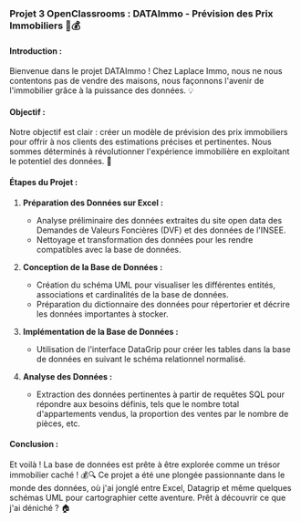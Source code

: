 ### Projet 3 OpenClassrooms : DATAImmo - Prévision des Prix Immobiliers 🏡💰

#### Introduction :

Bienvenue dans le projet DATAImmo ! Chez Laplace Immo, nous ne nous contentons pas de vendre des maisons, nous façonnons l'avenir de l'immobilier grâce à la puissance des données. 💡

#### Objectif :

Notre objectif est clair : créer un modèle de prévision des prix immobiliers pour offrir à nos clients des estimations précises et pertinentes. Nous sommes déterminés à révolutionner l'expérience immobilière en exploitant le potentiel des données. 🚀

#### Étapes du Projet :

1. **Préparation des Données sur Excel :**
   - Analyse préliminaire des données extraites du site open data des Demandes de Valeurs Foncières (DVF) et des données de l'INSEE.
   - Nettoyage et transformation des données pour les rendre compatibles avec la base de données.

2. **Conception de la Base de Données :**
   - Création du schéma UML pour visualiser les différentes entités, associations et cardinalités de la base de données.
   - Préparation du dictionnaire des données pour répertorier et décrire les données importantes à stocker.

3. **Implémentation de la Base de Données :**
   - Utilisation de l'interface DataGrip pour créer les tables dans la base de données en suivant le schéma relationnel normalisé.

4. **Analyse des Données :**
   - Extraction des données pertinentes à partir de requêtes SQL pour répondre aux besoins définis, tels que le nombre total d'appartements vendus, la proportion des ventes par le nombre de pièces, etc.
     
#### Conclusion :

Et voilà ! La base de données est prête à être explorée comme un trésor immobilier caché ! 💰🔍 Ce projet a été une plongée passionnante dans le monde des données, où j'ai jonglé entre Excel, Datagrip et même quelques schémas UML pour cartographier cette aventure. Prêt à découvrir ce que j'ai déniché ? 🏠


